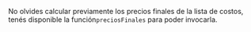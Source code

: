 No olvides calcular previamente los precios finales de la lista de costos, tenés disponible la función`preciosFinales` para poder invocarla.